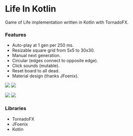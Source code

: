 # Life In Kotlin
Game of Life implementation written in Kotlin with TornadoFX.

### Features
* Auto-play at 1 gen per 250 ms.
* Resizable square grid from 5x5 to 30x30.
* Manual next generation.
* Circular (edges connect to opposite edge).
* Click sounds (mutable).
* Reset board to all dead.
* Material design (thanks JFoenix).

![](https://i.gyazo.com/5a2996fe5c2febef6a12b54adb24fba4.gif)
![](https://i.gyazo.com/e3eff0a801a9ae7c4cead5fbc5312baa.gif)

![](https://i.gyazo.com/7db171193b81737a5df92fabf155b004.gif)
![](https://i.gyazo.com/3a0a22355d59b33298b567f0f1ac3c5e.gif)


### Libraries
* TornadoFX
* JFoenix
* Kotlin
